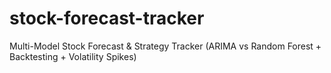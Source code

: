 # stock-forecast-tracker
Multi-Model Stock Forecast &amp; Strategy Tracker (ARIMA vs Random Forest + Backtesting + Volatility Spikes)
